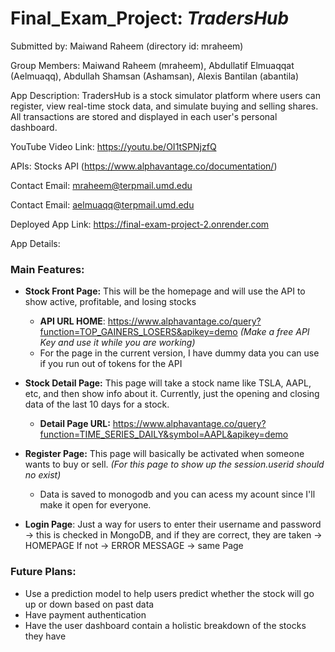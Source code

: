 # Final_Exam_Project: *TradersHub*

Submitted by: Maiwand Raheem (directory id: mraheem)

Group Members: Maiwand Raheem (mraheem), Abdullatif Elmuaqqat (Aelmuaqq), Abdullah Shamsan (Ashamsan), Alexis Bantilan (abantila)

App Description: TradersHub is a stock simulator platform where users can register, view real-time stock data, and simulate buying and selling shares. All transactions are stored and displayed in each user's personal dashboard.

YouTube Video Link: https://youtu.be/OI1tSPNjzfQ

APIs: Stocks API (https://www.alphavantage.co/documentation/)

Contact Email: mraheem@terpmail.umd.edu

Contact Email: aelmuaqq@terpmail.umd.edu

Deployed App Link: https://final-exam-project-2.onrender.com
    
App Details:

### Main Features: 
- **Stock Front Page:** This will be the homepage and will use the API to show active, profitable, and losing stocks

  - **API URL HOME**: https://www.alphavantage.co/query?function=TOP_GAINERS_LOSERS&apikey=demo
        *(Make a free API Key and use it while you are working)*
  - For the page in the current version, I have dummy data you can use if you run out of tokens for the API
- **Stock Detail Page:** This page will take a stock name like TSLA, AAPL, etc, and then show info about it. Currently, just the opening and closing data of the last 10 days for a stock.
    - **Detail Page URL:** https://www.alphavantage.co/query?function=TIME_SERIES_DAILY&symbol=AAPL&apikey=demo
- **Register Page:** This page will basically be activated when someone wants to buy or sell. *(For this page to show up the session.userid should no exist)*
    - Data is saved to monogodb and you can acess my acount since I'll make it open for everyone.
- **Login Page**: Just a way for users to enter their username and password -> this is checked in MongoDB, and if they are correct, they are taken -> HOMEPAGE
If not -> ERROR MESSAGE -> same Page

### Future Plans:
- Use a prediction model to help users predict whether the stock will go up or down based on past data
- Have payment authentication
- Have the user dashboard contain a holistic breakdown of the stocks they have
 
